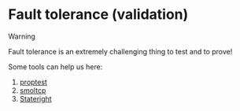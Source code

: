 # Fault tolerance (validation)

> [!WARNING]
> Fault tolerance is an extremely challenging thing to test and to prove!

Some tools can help us here:

1. [proptest](https://proptest-rs.github.io/proptest/proptest/getting-started.html)
2. [smoltcp](https://github.com/smoltcp-rs/smoltcp)
3. [Stateright](https://github.com/stateright/stateright)

